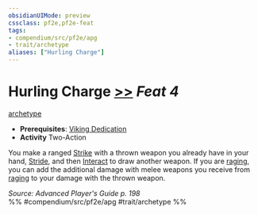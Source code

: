 ```yaml
---
obsidianUIMode: preview
cssclass: pf2e,pf2e-feat
tags:
- compendium/src/pf2e/apg
- trait/archetype
aliases: ["Hurling Charge"]
---
```

# Hurling Charge  [>>](../../Rules/core-rulebook/chapter-9-playing-the-game.md#Actions "Two-Action") *Feat 4*  
[archetype](../../Rules/traits/archetype.md)  

- **Prerequisites**: [Viking Dedication](viking-dedication-apg.md)
- **Activity** Two-Action

You make a ranged [Strike](../../Rules/actions/strike.md) with a thrown weapon you already have in your hand, [Stride](../../Rules/actions/stride.md), and then [Interact](../../Rules/actions/interact.md) to draw another weapon. If you are [raging](../../Rules/actions/rage.md), you can add the additional damage with melee weapons you receive from [raging](../../Rules/actions/rage.md) to your damage with the thrown weapon.

*Source: Advanced Player's Guide p. 198*  
%% #compendium/src/pf2e/apg #trait/archetype %%